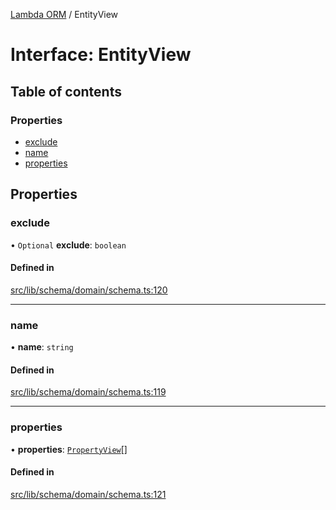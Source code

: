 [Lambda ORM](../README.md) / EntityView

# Interface: EntityView

## Table of contents

### Properties

- [exclude](EntityView.md#exclude)
- [name](EntityView.md#name)
- [properties](EntityView.md#properties)

## Properties

### exclude

• `Optional` **exclude**: `boolean`

#### Defined in

[src/lib/schema/domain/schema.ts:120](https://github.com/lambda-orm/lambdaorm-base/blob/9d93c9d/src/lib/schema/domain/schema.ts#L120)

___

### name

• **name**: `string`

#### Defined in

[src/lib/schema/domain/schema.ts:119](https://github.com/lambda-orm/lambdaorm-base/blob/9d93c9d/src/lib/schema/domain/schema.ts#L119)

___

### properties

• **properties**: [`PropertyView`](PropertyView.md)[]

#### Defined in

[src/lib/schema/domain/schema.ts:121](https://github.com/lambda-orm/lambdaorm-base/blob/9d93c9d/src/lib/schema/domain/schema.ts#L121)
